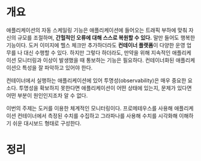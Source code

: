 <!-- Date: 2025-01-05 -->
<!-- Update Date: 2025-01-08 -->
<!-- File ID: 2f653a0f-b93e-4657-9469-092f2328b94e -->
<!-- Author: Seoyeon Jang -->

# 개요

애플리케이션의 자동 스케일링 기능은 애플리케이션에 들어오는 트래픽 부하에 맞춰 자신의 규모를 조절하며, **간헐적인 오류에 대해 스스로 복원할 수 있다.**
말만 들어도 행복한 기능이다. 도커 이미지에 헬스 체크만 추가하더라도 **컨테이너 플랫폼**이 다양한 운영 업무를 나 대신 수행할 수 있다. 하지만 그렇다 하더라도,
만약을 위해 지속적인 애플리케이션 모니터링과 이상이 발생했을 때 통보하는 기능은 필요하다. 컨테이너화된 애플리케이션으 특성을 잘 파악하고 있어야 한다.

컨테이너에서 실행하는 애플리케이션에 있어 투명성(observability)은 매우 중요한 요소다. 투명성을 확보하지 못한다면 애플리케이션이 어떤 상태에 있는지, 문제가
있다면 어떤 부분이 원인인지조차 알 수 없다.

이번의 주제는 도커를 이용한 체계적인 모니터링이다. 프로메테우스를 사용해 애플리케이션 컨테이너에서 측정된 수치를 수집하고 그라파나를 사용해 수치를 시각화해
이해하기 쉬운 대시보드 형태로 구성한다.

# 정리


